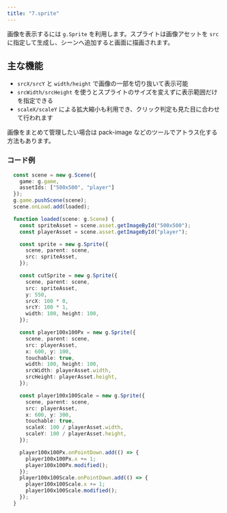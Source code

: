 ```yaml
---
title: "7.sprite"
---
```


画像を表示するには `g.Sprite` を利用します。スプライトは画像アセットを `src` に指定して生成し、シーンへ追加すると画面に描画されます。

## 主な機能

- `srcX/srcY` と `width/height` で画像の一部を切り抜いて表示可能
- `srcWidth/srcHeight` を使うとスプライトのサイズを変えずに表示範囲だけを指定できる
- `scaleX/scaleY` による拡大縮小も利用でき、クリック判定も見た目に合わせて行われます

画像をまとめて管理したい場合は pack-image などのツールでアトラス化する方法もあります。

### コード例

```ts
  const scene = new g.Scene({
    game: g.game,
    assetIds: ["500x500", "player"]
  });
  g.game.pushScene(scene);
  scene.onLoad.add(loaded);

  function loaded(scene: g.Scene) {
    const spriteAsset = scene.asset.getImageById("500x500");
    const playerAsset = scene.asset.getImageById("player");

    const sprite = new g.Sprite({
      scene, parent: scene,
      src: spriteAsset,
    });

    const cutSprite = new g.Sprite({
      scene, parent: scene,
      src: spriteAsset,
      y: 550,
      srcX: 100 * 0,
      srcY: 100 * 1,
      width: 100, height: 100,
    });

    const player100x100Px = new g.Sprite({
      scene, parent: scene,
      src: playerAsset,
      x: 600, y: 100,
      touchable: true,
      width: 100, height: 100,
      srcWidth: playerAsset.width,
      srcHeight: playerAsset.height,
    });

    const player100x100Scale = new g.Sprite({
      scene, parent: scene,
      src: playerAsset,
      x: 600, y: 300,
      touchable: true,
      scaleX: 100 / playerAsset.width,
      scaleY: 100 / playerAsset.height,
    });

    player100x100Px.onPointDown.add(() => {
      player100x100Px.x += 1;
      player100x100Px.modified();
    });
    player100x100Scale.onPointDown.add(() => {
      player100x100Scale.x += 1;
      player100x100Scale.modified();
    });
  }
```

